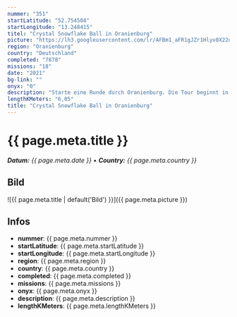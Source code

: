 ```yaml
---
nummer: "351"
startLatitude: "52.754504"
startLongitude: "13.248415"
titel: "Crystal Snowflake Ball in Oranienburg"
picture: "https://lh3.googleusercontent.com/lr/AFBm1_aFR1gJZr1Hlyv8X22djxXDMqAk-crl1WaaJAN14e-Yf2D8e8YIY5DDKYTySbFrDa8W3kVsXjDN702UIgqtGVMN7lUowbKjl0yZOq9yx1B4wlU4Hr3o2glJcY6qLzsT4J_REExnxFJPVfWv68K1wsd3z0goLLbUgZQVtsi77zDrmMhxg6VYhSu95EdJgyYm41nueuYnUe5qh2JnwBnI81KfZcnexxcnp1MyHucxdgP8OvqVPIUbsCjbg5IuXFNrT67J0qvpy3hl9IUsjQwzP8EUm3xCrgli0VpLDVz0_zxXzC-9t0D8hTlYxsdeSTMJdffJdGFpIl9ADVnzyG8V6W0tbP5NalSJ_iE6PS6E4x-t81efsxR33eNCgWRU-gIteKvgHf4OaoeZ8NpAPnZ6ng1p6cibHvqQdtUalfpXgZ9wHDgEHP2s68u7fdRU0w3cvGwFDzVlY-VKWRFI9sAAN-BB2-vkqAvqPJY5QztEXA9M8gm0kiEl96mq-VzYWWP3XumNcmLXVLea5PO527fcSa89cNX7VtcD6vHIDoRrIaOiJ4EfS6z4IZvOHgqOd-XJCAjJECFpmszzdevBvud3aESmGec6xVpfNOmvXPLub5G7tHDf3ODp9MVdNaVsYDRNUxAOvgzqjaH0GWGQgAXbGYpQCDXqiKz7UeX415lRGovl3jPzn_dMWuhFBeAwQ5ZJ52tG94_hhQ4OVkLZ0RFMZ-FCr6Sl-r8XnHfVpcjZ6FW-ugA_mtXlQveh5CPlu8v_-s8DoQyMSv3vmp7vK61-yJTo6sXsEak5j7MFd-_Kw4lAdGZuAznPy1NmecupW6z7B9Pw8-FrVbKizh1iMndptXLSGLtrFac"
region: "Oranienburg"
country: "Deutschland"
completed: "7878"
missions: "18"
date: "2021"
bg-link: ""
onyx: "0"
description: "Starte eine Runde durch Oranienburg. Die Tour beginnt in der Bernauer Straße"
lengthKMeters: "6,05"
title: "Crystal Snowflake Ball in Oranienburg"
---
```


# {{ page.meta.title }}
_**Datum:** {{ page.meta.date }} • **Country:** {{ page.meta.country }}_

## Bild
![{{ page.meta.title | default('Bild') }}]({{ page.meta.picture }})

## Infos
- **nummer**: {{ page.meta.nummer }}
- **startLatitude**: {{ page.meta.startLatitude }}
- **startLongitude**: {{ page.meta.startLongitude }}
- **region**: {{ page.meta.region }}
- **country**: {{ page.meta.country }}
- **completed**: {{ page.meta.completed }}
- **missions**: {{ page.meta.missions }}
- **onyx**: {{ page.meta.onyx }}
- **description**: {{ page.meta.description }}
- **lengthKMeters**: {{ page.meta.lengthKMeters }}

